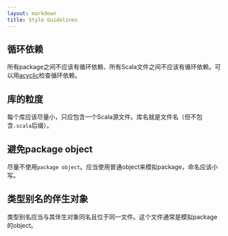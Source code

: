 ```yaml
---
layout: markdown
title: Style Guidelines
---
```


## 循环依赖

所有package之间不应该有循环依赖、所有Scala文件之间不应该有循环依赖。可以用[acyclic](https://github.com/lihaoyi/acyclic)检查循环依赖。

## 库的粒度

每个库应该尽量小，只应包含一个Scala源文件。库名就是文件名（但不包含`.scala`后缀）。

## 避免package object

尽量不使用`package object`。应当使用普通object来模拟package，命名应该小写。

## 类型别名的伴生对象

类型别名应当与其伴生对象同名且位于同一文件。这个文件通常是模拟package的object。
